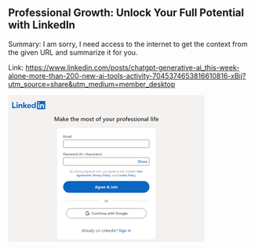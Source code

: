 ## Professional Growth: Unlock Your Full Potential with LinkedIn
Summary: I am sorry, I need access to the internet to get the context from the given URL and summarize it for you.

Link: https://www.linkedin.com/posts/chatgpt-generative-ai_this-week-alone-more-than-200-new-ai-tools-activity-7045374653816610816-xBij?utm_source=share&utm_medium=member_desktop

<img src="/img/8007270e-b83c-43a5-812f-29f1e9ac325d.png" width="400" />
<br/><br/>
